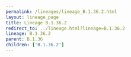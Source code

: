 ```yaml
---
permalink: /lineages/lineage_B.1.36.2.html
layout: lineage_page
title: Lineage B.1.36.2
redirect_to: ../lineage.html?lineage=B.1.36.2
lineage: B.1.36.2
parent: B.1.36
children: ['B.1.36.2']
---
```

